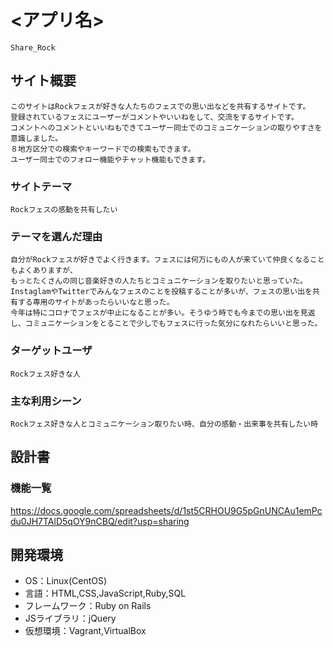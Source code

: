 # <アプリ名>
	Share_Rock

## サイト概要	
	このサイトはRockフェスが好きな人たちのフェスでの思い出などを共有するサイトです。
	登録されているフェスにユーザーがコメントやいいねをして、交流をするサイトです。
	コメントへのコメントといいねもできてユーザー同士でのコミュニケーションの取りやすさを意識しました。
	８地方区分での検索やキーワードでの検索もできます。
	ユーザー同士でのフォロー機能やチャット機能もできます。

### サイトテーマ
	Rockフェスの感動を共有したい

### テーマを選んだ理由
	自分がRockフェスが好きでよく行きます。フェスには何万にもの人が来ていて仲良くなることもよくありますが、
	もっとたくさんの同じ音楽好きの人たちとコミュニケーションを取りたいと思っていた。
	InstaglamやTwitterでみんなフェスのことを投稿することが多いが、フェスの思い出を共有する専用のサイトがあったらいいなと思った。
	今年は特にコロナでフェスが中止になることが多い。そうゆう時でも今までの思い出を見返し、コミュニケーションをとることで少しでもフェスに行った気分になれたらいいと思った。

### ターゲットユーザ
	Rockフェス好きな人

### 主な利用シーン
	Rockフェス好きな人とコミュニケーション取りたい時、自分の感動・出来事を共有したい時

## 設計書

### 機能一覧
https://docs.google.com/spreadsheets/d/1st5CRHOU9G5pGnUNCAu1emPcdu0JH7TAlD5qOY9nCBQ/edit?usp=sharing

## 開発環境
- OS：Linux(CentOS)
- 言語：HTML,CSS,JavaScript,Ruby,SQL
- フレームワーク：Ruby on Rails
- JSライブラリ：jQuery
- 仮想環境：Vagrant,VirtualBox